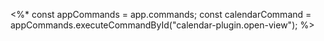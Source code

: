 <%*
const appCommands = app.commands;
const calendarCommand = appCommands.executeCommandById("calendar-plugin.open-view");
%>
